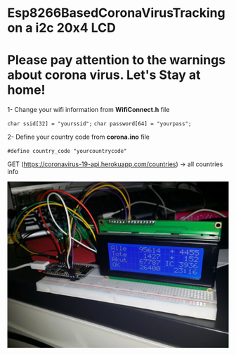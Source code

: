 # Esp8266BasedCoronaVirusTracking on a i2c 20x4 LCD


# Please pay attention to the warnings about corona virus. Let's Stay at home!


 1- Change your wifi information from **WifiConnect.h** file

  `char ssid[32] = "yourssid";`
  `char password[64] = "yourpass";`

 2- Define your country code from **corona.ino** file
 
   `#define country_code "yourcountrycode"`
   
   GET (https://coronavirus-19-api.herokuapp.com/countries) -> all countries info
   
 
 ![alt text][logo]

[logo]: https://github.com/kingofcamel/Esp8266BasedCoronaVirusTracking/blob/master/91726393_3151714924839085_3326784480961626112_o.jpg "Logo Title Text 2"
[logo]: https://github.com/kingofcamel/Esp8266BasedCoronaVirusTracking/blob/master/feldgroussen.jpg "Logo Title Text 3"   
   
  
  


